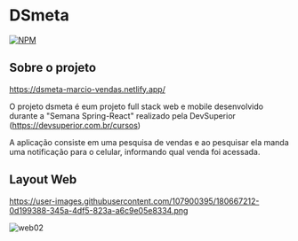# DSmeta

[![NPM](https://img.shields.ionpm/1/react)](https://github.com/MarcioGomes78/dsmeta/blob/main/LICENCE)

## Sobre o projeto
https://dsmeta-marcio-vendas.netlify.app/

O projeto dsmeta é eum projeto full stack web e mobile desenvolvido durante a "Semana Spring-React" realizado pela DevSuperior (https://devsuperior.com.br/cursos)

A aplicação consiste em uma pesquisa de vendas e ao pesquisar ela manda uma notificação para o celular, informando qual venda foi acessada.

## Layout Web
https://user-images.githubusercontent.com/107900395/180667212-0d199388-345a-4df5-823a-a6c9e05e8334.png

![web02](https://user-images.githubusercontent.com/107900395/180667377-446bd319-c683-4124-aeef-635898f62758.png)


